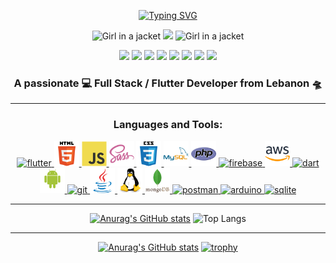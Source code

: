 
<div align="center">
  
  
  [![Typing SVG](https://readme-typing-svg.demolab.com?font=Pangolin&size=40&duration=4000&pause=100&color=0838CD&vCenter=true&center=true&width=600&height=100&lines=Hello+there+!+%F0%9F%91%8B;This+is+MMG;Welcome+to+my+Profile+%F0%9F%98%84)](https://git.io/typing-svg)
  
  
 <img src="https://cultofthepartyparrot.com/parrots/hd/parrot.gif" alt="Girl in a jacket" width="50" height="50"> ![](https://komarev.com/ghpvc/?username=MMG606&label=PROFILE+VIEWS) <img src="https://cultofthepartyparrot.com/parrots/hd/reverseparrot.gif" alt="Girl in a jacket" width="50" height="50">
  
<!-- ![Jokes Card](https://readme-jokes.vercel.app/api) -->

  
  <p>
<!--   <img src="https://img.shields.io/badge/Flutter-02569B?style=for-the-badge&logo=flutter&logoColor=white"/>
  <img src="https://img.shields.io/badge/Dart-0175C2?style=for-the-badge&logo=dart&logoColor=white"/>
  <img src="https://img.shields.io/badge/-HTML5-E34F26?style=flat-square&logo=HTML5&logoColor=white"/>
  <img src="https://img.shields.io/badge/-CSS3-1572B6?style=flat-square&logo=CSS3&logoColor=white"/>
  <img src="https://img.shields.io/badge/Sass-CC6699?style=flat-square&logo=sass&logoColor=white"/>
  <img src="https://img.shields.io/badge/JavaScript-323330?style=flat-square&logo=javascript&logoColor=F7DF1E"/>
  <img src="https://img.shields.io/badge/-Laravel-F55247?style=flat-square&logo=Laravel&logoColor=white"/>
  <img src=" https://img.shields.io/badge/PHP-777BB4?style=flat-square&logo=php&logoColor=white"/>  
  <img src="https://img.shields.io/badge/-MySQL-F29111?style=flat-square&logo=MySQL&logoColor=white"/>
  <img src="https://img.shields.io/badge/Android-3DDC84?style=flat-square&logo=android&logoColor=white"/>
  <img src="https://img.shields.io/badge/Java-ED8B00?style=flat-square&logo=openjdk&logoColor=white"/>
  <img src="https://img.shields.io/badge/jQuery-0769AD?style=for-the-badge&logo=jquery&logoColor=white"/>
  <img src="https://img.shields.io/badge/SQLite-07405E?style=for-the-badge&logo=sqlite&logoColor=white"/> -->
    
  <img src="https://img.shields.io/badge/Amazon_AWS-FF9900?style=flat-square&logo=amazonaws&logoColor=white"/>   
  <img src="https://img.shields.io/badge/-Visual%20Studio%20Code-23A9F2?style=flat-square&logo=Visual%20Studio%20Code&logoColor=white"/>
  <img src="https://img.shields.io/badge/-Github-181717?style=flat-square&logo=GitHub&logoColor=white"/>
  <img src="https://img.shields.io/badge/-Git-F44D27?style=flat-square&logo=Git&logoColor=white"/>
  <img src="https://img.shields.io/badge/-Trello-0079BF?style=flat-square&logo=Trello&logoColor=white"/>
  <img src="https://img.shields.io/badge/-Slack-E01563?style=flat-square&logo=Slack&logoColor=white"/>
  <img src="https://img.shields.io/badge/Discord-7289DA?style=flat-square&logo=discord&logoColor=white"/>
   <img src="https://aleen42.github.io/badges/src/reddit.svg"/>
    

  </p>
</p>
<p>
  
<h3 align="center">A passionate 💻 Full Stack / Flutter Developer from Lebanon 🛸</h3>
<hr>
<h3 align="centre">Languages and Tools:</h3>
<p align="centre"> 
  <a href="https://flutter.dev" target="_blank" rel="noreferrer"> <img src="https://www.vectorlogo.zone/logos/flutterio/flutterio-icon.svg" alt="flutter" width="40" height="40"/> </a> 
  <a href="https://www.w3.org/html/" target="_blank" rel="noreferrer"> <img src="https://raw.githubusercontent.com/devicons/devicon/master/icons/html5/html5-original-wordmark.svg" alt="html5" width="40" height="40"/> </a>
  <a href="https://developer.mozilla.org/en-US/docs/Web/JavaScript" target="_blank" rel="noreferrer"> <img src="https://raw.githubusercontent.com/devicons/devicon/master/icons/javascript/javascript-original.svg" alt="javascript" width="40" height="40"/> </a> 
   <a href="https://sass-lang.com" target="_blank" rel="noreferrer"> <img src="https://raw.githubusercontent.com/devicons/devicon/master/icons/sass/sass-original.svg" alt="sass" width="40" height="40"/> </a> 
  <a href="https://www.w3schools.com/css/" target="_blank" rel="noreferrer"> <img src="https://raw.githubusercontent.com/devicons/devicon/master/icons/css3/css3-original-wordmark.svg" alt="css3" width="40" height="40"/> </a> 
   <a href="https://www.mysql.com/" target="_blank" rel="noreferrer"> <img src="https://raw.githubusercontent.com/devicons/devicon/master/icons/mysql/mysql-original-wordmark.svg" alt="mysql" width="40" height="40"/> </a>
  <a href="https://www.php.net" target="_blank" rel="noreferrer"> <img src="https://raw.githubusercontent.com/devicons/devicon/master/icons/php/php-original.svg" alt="php" width="40" height="40"/> </a>
   <a href="https://firebase.google.com/" target="_blank" rel="noreferrer"> <img src="https://www.vectorlogo.zone/logos/firebase/firebase-icon.svg" alt="firebase" width="40" height="40"/> </a> 
  <a href="https://aws.amazon.com" target="_blank" rel="noreferrer"> <img src="https://raw.githubusercontent.com/devicons/devicon/master/icons/amazonwebservices/amazonwebservices-original-wordmark.svg" alt="aws" width="40" height="40"/> </a> 
  <a href="https://dart.dev" target="_blank" rel="noreferrer"> <img src="https://www.vectorlogo.zone/logos/dartlang/dartlang-icon.svg" alt="dart" width="40" height="40"/> </a> 
   <a href="https://developer.android.com" target="_blank" rel="noreferrer"> <img src="https://raw.githubusercontent.com/devicons/devicon/master/icons/android/android-original-wordmark.svg" alt="android" width="40" height="40"/> </a> 
  <a href="https://git-scm.com/" target="_blank" rel="noreferrer"> <img src="https://www.vectorlogo.zone/logos/git-scm/git-scm-icon.svg" alt="git" width="40" height="40"/> </a> 
  <a href="https://www.java.com" target="_blank" rel="noreferrer"> <img src="https://raw.githubusercontent.com/devicons/devicon/master/icons/java/java-original.svg" alt="java" width="40" height="40"/> </a> 
  <a href="https://www.linux.org/" target="_blank" rel="noreferrer"> <img src="https://raw.githubusercontent.com/devicons/devicon/master/icons/linux/linux-original.svg" alt="linux" width="40" height="40"/> </a> <a href="https://www.mongodb.com/" target="_blank" rel="noreferrer"> <img src="https://raw.githubusercontent.com/devicons/devicon/master/icons/mongodb/mongodb-original-wordmark.svg" alt="mongodb" width="40" height="40"/> </a> 
    <a href="https://postman.com" target="_blank" rel="noreferrer"> <img src="https://www.vectorlogo.zone/logos/getpostman/getpostman-icon.svg" alt="postman" width="40" height="40"/> </a> 
  <a href="https://www.arduino.cc/" target="_blank" rel="noreferrer"> <img src="https://cdn.worldvectorlogo.com/logos/arduino-1.svg" alt="arduino" width="40" height="40"/> </a> 
  <a href="https://www.sqlite.org/" target="_blank" rel="noreferrer"> <img src="https://www.vectorlogo.zone/logos/sqlite/sqlite-icon.svg" alt="sqlite" width="40" height="40"/> </a> 
  </p>
  
  <hr>

[![Anurag's GitHub stats](https://github-readme-stats.vercel.app/api?username=MMG606&show_icons=true&count_private=true&theme=algolia&hide=contribs,prs)](https://github.com/anuraghazra/github-readme-stats) ![Top Langs](https://github-readme-stats.vercel.app/api/top-langs/?username=MMG606&hide_progress=false&theme=algolia&langs_count=6&layout=compact)

<hr>
 
[![Anurag's GitHub stats](https://github-readme-stats.vercel.app/api?username=MMG606&show_icons=true&count_private=true&theme=algolia&hide=contribs,prs)](https://github.com/anuraghazra/github-readme-stats) [![trophy](https://github-profile-trophy.vercel.app/?username=MMG606&theme=algolia&row=2&column=3&title=multilanguage,Commits,Repositories,Stars,Followers,PullRequest,Issues)](https://github.com/ryo-ma/github-profile-trophy) 


  
</div>
